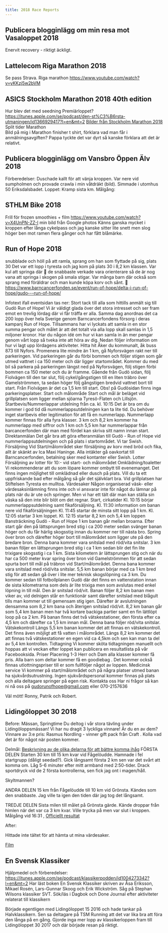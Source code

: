 ```yaml
---
title: 2018 Race Reports
---
```


## Publicera blogginlägg om min resa mot Vasaloppet 2018

Enervit recovery - riktigt äckligt.

## Lattelecom Riga Marathon 2018

Se pass Strava. Riga marathon <https://www.youtube.com/watch?v=yKKzj5w2bVM>

## ASICS Stockholm Marathon 2018 40th edition

Hur blev det med seedning Premiärloppet?
<https://itunes.apple.com/se/podcast/den-st%C3%B6rsta-utmaningen/id1366929417?l=en&mt=2>
[Bilder från Stockholm Marathon 2018](https://www.facebook.com/pg/stockholmmarathon.se/photos/?tab=album&album_id=1706948236019060)
Split tider Marathon  
Bild på mig i Marathon finisher t shirt, förklara vad man får i anmälningsavgiften? Pappa tyckte det var dyrt så kanske förklara att det är relativt.

## Publicera blogginlägg om Vansbro Öppen Älv 2018

Förberedelser:
Duschade kallt för att vänja kroppen. Var nere vid sumpholmen och provade crawla i min våtdräkt (bild). Simmade i utomhus 50 Eriksdalsbadet.
Loppet:
Kramp sista km.
Målgång:

## STHLM Bike 2018

Frill för frozen smoothies + film <https://www.youtube.com/watch?v=X4UnPN-ZZ-I>
min bild från Google photos
Känns ganska mycket i kroppen efter långa cykelpass och jag kanske sitter lite snett men slog höger ben mot ramen flera gånger och har fått blåmärke.

## Run of Hope 2018

snubblade och höll på att ramla, sprang om han som flyttade på sig, plats 30
Det var ett lopp i tyresta och jag kom på plats 30 i 8,2 km klassen. Var kul att springa där 🙂 de snabbaste verkade vara orienterare så de är nog vana att springa i skogen på smala stigar. Var många barn där också som sprang med föräldrar och man kunde köpa korv och sånt. 🌭
<https://www.barncancerfonden.se/event/run-of-hope/delta-i-run-of-hope/gudo---run-of-hope/>

Infotext ifall eventsidan tas ner:
Stort tack till alla som hittills anmält sig till Gudö Run of Hope! Vi är väldigt glada över det stora intresset och ser fram emot en trevlig lördag där vi får träffa er alla. Samma dag anordnas det ca 200 lopp över hela Sverige genom Barncancerfondens försorg i deras kampanj Run of Hope.
Tillsammans har vi lyckats att samla in en stor summa pengar och målet är att det totalt via alla lopp skall samlas in 1,5 miljoner kronor. Har du någon idé om hur vi kan samla in än mer pengar genom vårt lopp så tveka inte att höra av dig.
Nedan följer information om hur vi lagt upp lördagens aktiviteter.
Hitta hit
Åker du kommunalt, åk buss 873 till Nyfors. Promenera lite mindre än 1 km, gå Nyforsvägen rakt ner till parkeringen. Vid parkeringen går du förbi bommen och följer stigen som går utmed vattnet i ca 150 meter och där ligger startområdet.
Kommer du med bil så parkera på parkeringen längst ned på Nyforsvägen, följ stigen förbi bommen ca 150 meter och du är framme.
Gående från Gudö sidan, följ Fiolvägen till den tar slut, följ cykel/gångstigen till en liten träbro över Gamelströmmen, ta sedan höger följ gångstigen bredvid vattnet bort till start. Från Fiolvägen är det ca 1,5 km till start.  Obs! på Gudösidan finns inga parkeringsplatser.
Start och målområde
Start och mål är beläget vid grillplatsen som ligger mellan sjöarna Tyresö-Flaten och Lillsjön.
Startbevis/Nummerlappar utdelning från ca. kl. 10:15
Det är bra om du kommer i god tid då nummerlappsutdelningen kan ta lite tid.
Du behöver inget startbevis eller legitimation för att få en nummerlapp.
Nummerlapp kommer finnas för alla fyra klasser.
3 km och 8,2 km kommer ha nummerlapp med siffror och 1 km och 5,5 km har nummerlappar från barcancerfonden där man med fördel kan skriva sitt namn innan start.
Direktanmälan
Det går bra att göra efteranmälan till Gudö - Run of Hope vid nummerlappsutdelningen och på plats i startområdet. Vi tar Swish.
Försäljning
Vid Start/målområdet sker försäljning av korv med bröd och fika, allt är skänkt av Ica Maxi Haninge. Alla intäkter gå oavkortat till Barncancerfonden, betalning sker med kontanter eller Swish.
Lotter
Försäljning av lotter för 10:- vid start- och målområdet
Omklädning/toaletter
Vi rekommenderar att du som löpare kommer ombytt till evenemanget. Det finns ingen möjlighet till omklädnad eller dusch på plats. Vill du ta ett uppfriskande bad efter målgång så går det självklart bra.
Vid grillplatsen har Stiftelsen Tyresta en mulltoa.
Värdesaker
Någon organiserad väsk- eller värdesaksinlämning finns inte och vi ansvarar inte för något du lämnar på plats när du är ute och springer. Men vi har ett tält där man kan ställa sin väska så den inte blir blöt om det regnar.
Start, cirkatider
Kl. 10:15 börjar nummerlappsutdelning samt fikaförsäljning.
Kl. 11:30 information om banan nere vid fikaförsäljningen
Kl. 11:45 startar de minsta sitt lopp på 1 km.
Kl. 12:05 startar 3 km loppet.
Kl. 12:15 startar 8,2 km och 5,4 km loppen
Bansträckning Gudö - Run of Hope
1 km banan går mellan broarna. Efter start går den på lättsprungen bred stig i ca 200 meter sedan svänger banan höger och du får härlig skogsstig innan du kommer ner till nästa bro. Spring över bron och därefter höger bort till målområdet som ligger ute på den bredare bron.
Denna bana kommer vara snitslad med röd/vita snitslar.
3 km banan följer en lättsprungen bred stig i ca 1 km sedan blir det fin lite trixigare skogsstig i ca 1 km. Sista kilometern är lättsprungen stig och när du har ca 500 meter kvar spring över bron vid Gamelströmmen för att sedan spurta bort till mål på träbron vid Start/målområdet.
Denna bana kommer vara snitslad med röd/vita snitslar.
5,5 km banan börjar med ca 1 km bred stig för att sedan gå över i lite mer teknisk skogslöpning ca 3 km. Du kommer sedan till fotbollplanen Gudö där det finns en vattenstation innan de sista kilometrarna som dels är lite trixiga men som avslutas med enkel löpning in till mål. Den är snitslad röd/vit.
Banan följer 8,2 km banan men viker av, vid delnigen står en funktionär samt därefter snitslad med blågult tills man kommer ut till gemensam stig igen. Därefter är avslutningen densamma som 8,2 km bana och återigen snitslad röd/vit.
8,2 km banan går som 5,4 km banan men har två kortare backiga partier samt en fin lättlöpt loop på ca 2 km. På banan finns det två vätskestationer, den första efter ca 4,5 km och därefter ca 1,5 km innan mål. Denna bana följer röd/vita snitslar.
Vätskekontroll
Längs 5,5 km banan kommer det att finnas en vätskekontroll. Det finns även möjligt att få vatten i målområdet.
Längs 8,2 km kommer det att finnas två vätskestationer en egen vid ca 4,5km och sen kan man ta del av 5,4 km kontrollen.
Tidtagning
Vi kommer sköta tidtagningen manuellt och hoppas att vi veckan efter loppet kan publicera en resultatlista på vår Facebooksida.
Priser
Placering 1-3 Herr och Dam alla klasser kommer få pris. Alla barn som deltar kommer få en goodiebag . Det kommer också finnas utlottningspriser till er som fullföljer något av loppen.
Medicinsk service
Vi kommer på start/målområdet och på några platser utmed banan ha sjukvårdsutrustning. Ingen sjukvårdspersonal kommer finnas på plats och alla deltagare springer på egen risk.
Kontakta oss
Har ni frågor så kan ni nå oss på gudorunofhope@gmail.com eller 070-2157636

Väl mött!
Ronny, Patrik och Robert.

## Lidingöloppet 30 2018

Before:
Mässan, Springtime Du deltog i vår stora tävling under Lidingöloppsmässan! Vi har nu dragit 3 lyckliga vinnare! Är du en av dem? Vinnare av 3:e pris: Rasmus Nordling - vinner gift pack från Craft . Kolla vad det är för något när posten kommer.

Delmål:
[Beskrivning av de olika delarna för att bättre komma ihåg](http://www.marathon.se/nyheter/guiden-att-klara-lidingoloppet/dela-lidingoloppet-som-experten)
FÖRSTA DELEN
Starten 30 km till 15 km kvar vid Fågelöudde.
Hamnade i fel startgrupp (dåligt seedad?). Gick långsamt första 2 km sen var det svårt att komma om. Låg 5-6 minuter efter mitt armband med 2:50-tider.
Drack sportdryck vid de 2 första kontrollerna, sen fick jag ont i magen/håll.

Skyltmannen?

ANDRA DELEN
15 km från Fågelöudde till 10 km vid Grönsta.
Kändes som den snabbaste. Jag ville ta igen den tiden där jag tog det långsamt.

TREDJE DELEN
Sista milen till målet på Grönsta gärde.
Kände droppar från himlen när det var ca 3 km kvar. Ville trycka på men var slut i kroppen.
Målgång vid 16:31 , [Officiellt resultat](http://results.neptron.se/#/lidingolor2018/70750)

After:

Hittade inte tältet för att hämta ut mina värdesaker.

[Film](https://www.facebook.com/lidingoloppet/videos/739592626407155)

## En Svensk Klassiker

Hjälpmedel och förberedelser:
<https://itunes.apple.com/se/podcast/klassikerpodden/id1004273342?l=en&mt=2>
Har läst boken En Svensk Klassiker skriven av Åsa Eriksson, Mikael Rosén, Lars-Gunnar Skoog och Erik Wickström.
Såg på Stephan Wilsons klassiker SVT.
Sök/läs i Dagbok och Done Journal efter aktiviteter relaterat till klassikern

Började egentligen med Lidingöloppet 15 2016 och hade tankar på Halvklassikern. Sen sa deltagare på TSM Running att det var lika bra att föra den långa på en gång. Gjorde inga mer lopp av klassikerloppen fram till Lidingöloppet 30 2017 och där började resan på riktigt.
